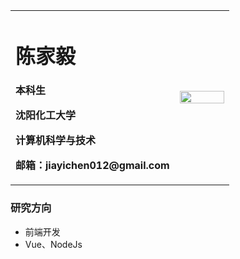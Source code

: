 <table border="0">
  <tr>
    <td width="75%">
      <h1>陈家毅</h1>
      <p><b>本科生</b></p>
      <p><b>沈阳化工大学</b></p>
      <p><b>计算机科学与技术</b></p>     
      <p><b>邮箱：jiayichen012@gmail.com</b></p>
    </td>
    <td width="25%">
      <img src="https://mypics.zhaopin.cn//avatar/2020/12/12/9f3f3b71-ad05-4db6-9a6c-1371a41aa7cf.jpg" width="100%">
    </td>
  </tr>
</table>

### 研究方向
- 前端开发
- Vue、NodeJs
